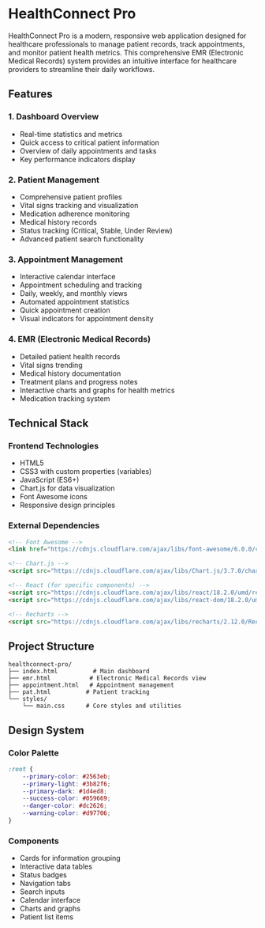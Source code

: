 # HealthConnect Pro

HealthConnect Pro is a modern, responsive web application designed for healthcare professionals to manage patient records, track appointments, and monitor patient health metrics. This comprehensive EMR (Electronic Medical Records) system provides an intuitive interface for healthcare providers to streamline their daily workflows.

## Features

### 1. Dashboard Overview
- Real-time statistics and metrics
- Quick access to critical patient information
- Overview of daily appointments and tasks
- Key performance indicators display

### 2. Patient Management
- Comprehensive patient profiles
- Vital signs tracking and visualization
- Medication adherence monitoring
- Medical history records
- Status tracking (Critical, Stable, Under Review)
- Advanced patient search functionality

### 3. Appointment Management
- Interactive calendar interface
- Appointment scheduling and tracking
- Daily, weekly, and monthly views
- Automated appointment statistics
- Quick appointment creation
- Visual indicators for appointment density

### 4. EMR (Electronic Medical Records)
- Detailed patient health records
- Vital signs trending
- Medical history documentation
- Treatment plans and progress notes
- Interactive charts and graphs for health metrics
- Medication tracking system

## Technical Stack

### Frontend Technologies
- HTML5
- CSS3 with custom properties (variables)
- JavaScript (ES6+)
- Chart.js for data visualization
- Font Awesome icons
- Responsive design principles

### External Dependencies
```html
<!-- Font Awesome -->
<link href="https://cdnjs.cloudflare.com/ajax/libs/font-awesome/6.0.0/css/all.min.css" rel="stylesheet">

<!-- Chart.js -->
<script src="https://cdnjs.cloudflare.com/ajax/libs/Chart.js/3.7.0/chart.min.js"></script>

<!-- React (for specific components) -->
<script src="https://cdnjs.cloudflare.com/ajax/libs/react/18.2.0/umd/react.production.min.js"></script>
<script src="https://cdnjs.cloudflare.com/ajax/libs/react-dom/18.2.0/umd/react-dom.production.min.js"></script>

<!-- Recharts -->
<script src="https://cdnjs.cloudflare.com/ajax/libs/recharts/2.12.0/Recharts.js"></script>
```

## Project Structure

```
healthconnect-pro/
├── index.html          # Main dashboard
├── emr.html           # Electronic Medical Records view
├── appointment.html   # Appointment management
├── pat.html          # Patient tracking
└── styles/
    └── main.css      # Core styles and utilities
```

## Design System

### Color Palette
```css
:root {
    --primary-color: #2563eb;
    --primary-light: #3b82f6;
    --primary-dark: #1d4ed8;
    --success-color: #059669;
    --danger-color: #dc2626;
    --warning-color: #d97706;
}
```

### Components
- Cards for information grouping
- Interactive data tables
- Status badges
- Navigation tabs
- Search inputs
- Calendar interface
- Charts and graphs
- Patient list items

